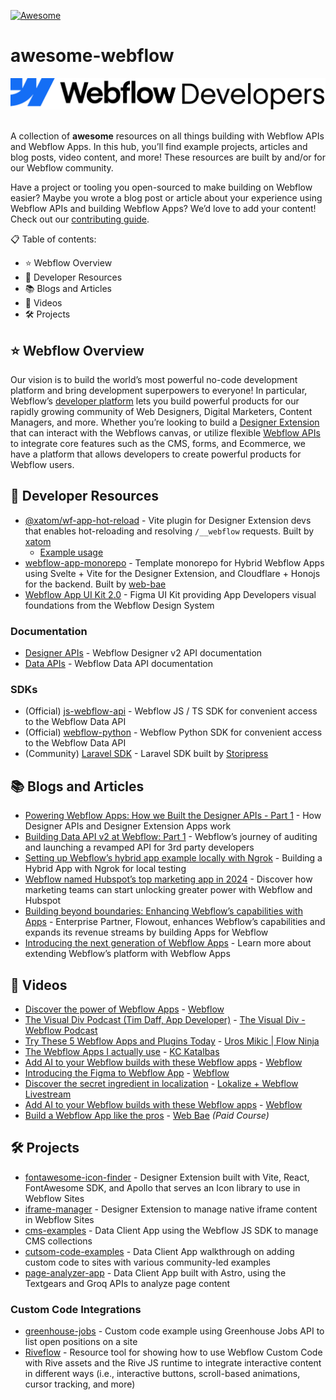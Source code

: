 [![Awesome](https://awesome.re/badge.svg)](https://awesome.re)

# awesome-webflow

<div align="center">
    <picture>
        <img alt="Welcome to Webflow!" src="./assets/Webflow-Developers.png" />
    </picture>
</div>
<br />

A collection of **awesome** resources on all things building with Webflow APIs and Webflow Apps. In this hub, you’ll find example projects, articles and blog posts, video content, and more! These resources are built by and/or for our Webflow community.

Have a project or tooling you open-sourced to make building on Webflow easier? Maybe you wrote a blog post or article about your experience using Webflow APIs and building Webflow Apps? We’d love to add your content! Check out our [contributing guide](./CONTRIBUTING.md).

📋 Table of contents:

- ⭐ Webflow Overview
- 📖 Developer Resources
- 📚 Blogs and Articles
- 🎥 Videos
- 🛠️ Projects

## ⭐ Webflow Overview

Our vision is to build the world’s most powerful no-code development platform and bring development superpowers to everyone! In particular, Webflow’s [developer platform](https://developers.webflow.com/) lets you build powerful products for our rapidly growing community of Web Designers, Digital Marketers, Content Managers, and more. Whether you’re looking to build a [Designer Extension](https://developers.webflow.com/data/docs/designer-extensions) that can interact with the Webflows canvas, or utilize flexible [Webflow APIs](https://developers.webflow.com/data/reference/rest-introduction) to integrate core features such as the CMS, forms, and Ecommerce, we have a platform that allows developers to create powerful products for Webflow users.

## 📖 Developer Resources

- [@xatom/wf-app-hot-reload](https://www.npmjs.com/package/@xatom/wf-app-hot-reload) - Vite plugin for Designer Extension devs that enables hot-reloading and resolving `/__webflow` requests. Built by [xatom](https://xatom.js.org/)
  - [Example usage](https://github.com/virat21/wf-vue-vite-app/blob/support-for-live-reload/vite-dev.config.js)
- [webflow-app-monorepo](https://github.com/Web-Bae/webflow-app-monorepo) - Template monorepo for Hybrid Webflow Apps using Svelte + Vite for the Designer Extension, and Cloudflare + Honojs for the backend. Built by [web-bae](https://github.com/Web-Bae)
- [Webflow App UI Kit 2.0](https://www.figma.com/community/file/1291823507081366246) - Figma UI Kit providing App Developers visual foundations from the Webflow Design System

### Documentation

- [Designer APIs](https://developers.webflow.com/designer/reference/introduction) - Webflow Designer v2 API documentation
- [Data APIs](https://developers.webflow.com/data/reference/rest-introduction) - Webflow Data API documentation

### SDKs

- (Official) [js-webflow-api](https://github.com/webflow/js-webflow-api) - Webflow JS / TS SDK for convenient access to the Webflow Data API
- (Official) [webflow-python](https://github.com/webflow/webflow-python) - Webflow Python SDK for convenient access to the Webflow Data API
- (Community) [Laravel SDK](https://github.com/storipress/webflow-sdk) - Laravel SDK built by [Storipress](https://github.com/storipress)

## 📚 Blogs and Articles

- [Powering Webflow Apps: How we Built the Designer APIs - Part 1](https://webflow.com/blog/designer-apis-part-1) - How Designer APIs and Designer Extension Apps work
- [Building Data API v2 at Webflow: Part 1](https://webflow.com/blog/webflow-rest-data-apiv2-part-1) - Webflow’s journey of auditing and launching a revamped API for 3rd party developers
- [Setting up Webflow’s hybrid app example locally with Ngrok](https://lunchpaillabs.com/blog/setting-up-webflow-s-hybrid-app-example-locally-with-ngrok) - Building a Hybrid App with Ngrok for local testing
- [Webflow named Hubspot’s top marketing app in 2024](https://webflow.com/blog/webflow-hubspot-essential-app-for-marketers) - Discover how marketing teams can start unlocking greater power with Webflow and Hubspot
- [Building beyond boundaries: Enhancing Webflow’s capabilities with Apps](https://webflow.com/blog/building-beyond-boundaries-apps-flowout) - Enterprise Partner, Flowout, enhances Webflow’s capabilities and expands its revenue streams by building Apps for Webflow
- [Introducing the next generation of Webflow Apps](https://webflow.com/blog/webflow-apps) - Learn more about extending Webflow’s platform with Webflow Apps

## 🎥 Videos

- [Discover the power of Webflow Apps](https://www.youtube.com/watch?v=fcgE4J16tec) - [Webflow](https://www.youtube.com/@Webflow)
- [The Visual Div Podcast (Tim Daff, App Developer)](https://www.youtube.com/watch?v=n_t_yJiY1p8&t=1093s) - [The Visual Div - Webflow Podcast](https://www.youtube.com/@TheVisualDiv)
- [Try These 5 Webflow Apps and Plugins Today](https://www.youtube.com/watch?v=w-_AV1bYm54) - [Uros Mikic | Flow Ninja](https://www.youtube.com/watch?v=w-_AV1bYm54)
- [The Webflow Apps I actually use](https://www.youtube.com/watch?v=FOsfVOidzqA) - [KC Katalbas](https://www.youtube.com/@Artscistudio)
- [Add AI to your Webflow builds with these Webflow apps](https://www.youtube.com/watch?v=ij6C21wcEoI) - [Webflow](https://www.youtube.com/@Webflow)
- [Introducing the Figma to Webflow App](https://www.youtube.com/watch?v=O9zGylVljbI) - [Webflow](https://www.youtube.com/@Webflow)
- [Discover the secret ingredient in localization](https://learn.lokalise.com/wolfs-kitchen-localization-success-registration.html?utm_source=linkedin&utm_medium=social&utm_campaign=webflow) - [Lokalize + Webflow Livestream](https://learn.lokalise.com/wolfs-kitchen-localization-success-registration.html?utm_source=linkedin&utm_medium=social&utm_campaign=webflow)
- [Add AI to your Webflow builds with these Webflow apps](https://www.youtube.com/watch?v=ij6C21wcEoI) - [Webflow](https://www.youtube.com/@Webflow)
- [Build a Webflow App like the pros](https://www.patreon.com/collection/703037) - [Web Bae](https://webbae.net) _(Paid Course)_

## 🛠️ Projects

- [fontawesome-icon-finder](https://github.com/Webflow-Examples/fontawesome-icon-finder) - Designer Extension built with Vite, React, FontAwesome SDK, and Apollo that serves an Icon library to use in Webflow Sites
- [iframe-manager](https://github.com/Webflow-Examples/iframe-manager-extension) - Designer Extension to manage native iframe content in Webflow Sites
- [cms-examples](https://github.com/Webflow-Examples/cms-examples) - Data Client App using the Webflow JS SDK to manage CMS collections
- [cutsom-code-examples](https://github.com/Webflow-Examples/custom-code-examples) - Data Client App walkthrough on adding custom code to sites with various community-led examples
- [page-analyzer-app](https://github.com/Webflow-Examples/page-analyzer-app) - Data Client App built with Astro, using the Textgears and Groq APIs to analyze page content

### Custom Code Integrations

- [greenhouse-jobs](https://github.com/Webflow-Examples/greenhouse-jobs) - Custom code example using Greenhouse Jobs API to list open positions on a site
- [Riveflow](https://riveflow.webflow.io/) - Resource tool for showing how to use Webflow Custom Code with Rive assets and the Rive JS runtime to integrate interactive content in different ways (i.e., interactive buttons, scroll-based animations, cursor tracking, and more)
